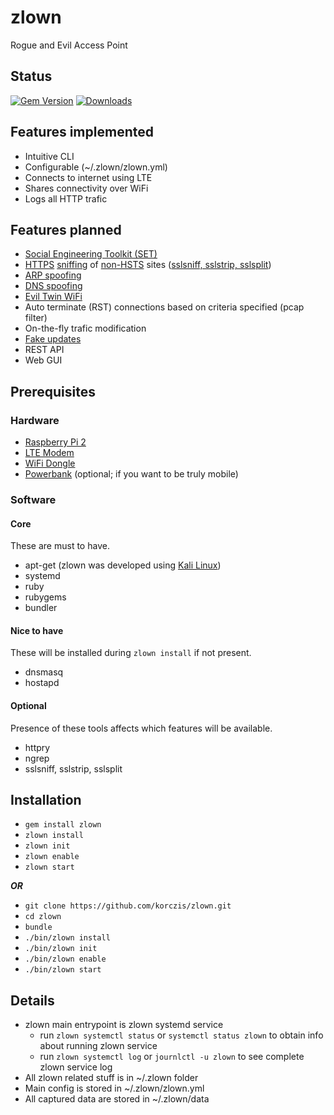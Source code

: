 # zlown

Rogue and Evil Access Point

## Status

[![Gem Version](https://badge.fury.io/rb/zlown.png)](http://badge.fury.io/rb/zlown)
[![Downloads](http://img.shields.io/gem/dt/zlown.svg)](http://rubygems.org/gems/zlown)

## Features implemented

- Intuitive CLI
- Configurable (~/.zlown/zlown.yml)
- Connects to internet using LTE
- Shares connectivity over WiFi
- Logs all HTTP trafic

## Features planned

- [Social Engineering Toolkit (SET)](https://www.trustedsec.com/social-engineer-toolkit/)
- [HTTPS](https://en.wikipedia.org/wiki/HTTPS) [sniffing](https://en.wikipedia.org/wiki/Packet_analyzer) of [non-HSTS](https://en.wikipedia.org/wiki/HTTP_Strict_Transport_Security) sites ([sslsniff, sslstrip, sslsplit](https://en.wikipedia.org/wiki/Moxie_Marlinspike))
- [ARP spoofing](https://en.wikipedia.org/wiki/ARP_spoofing)
- [DNS spoofing](https://en.wikipedia.org/wiki/DNS_spoofing)
- [Evil Twin WiFi](https://en.wikipedia.org/wiki/Evil_twin_(wireless_networks))
- Auto terminate (RST) connections based on criteria specified (pcap filter)
- On-the-fly trafic modification
- [Fake updates](https://github.com/websploit/websploit)
- REST API
- Web GUI

## Prerequisites

### Hardware

- [Raspberry Pi 2](http://www.amazon.de/Raspberry-Pi-quad-core-Cortex-A7-compatibility/dp/B00T2U7R7I/ref=sr_1_1?s=ce-de&ie=UTF8&qid=1455555744&sr=1-1&keywords=rpi2)
- [LTE Modem](http://www.ebay.de/itm/221999423422?_trksid=p2060353.m2749.l2649&ssPageName=STRK%3AMEBIDX%3AIT)
- [WiFi Dongle](http://www.amazon.de/Alfa-AWUS036NHV-802-11b-Langfris-Adapter/dp/B00LLBQP9M/ref=sr_1_fkmr0_1?ie=UTF8&qid=1455555587&sr=8-1-fkmr0&keywords=Alfa+AWUSO36NH+High+Gain+USB+Wireless+G+%2F+N+Long-Rang+WiFi+Network+Adapter)
- [Powerbank](http://www.amazon.co.uk/gp/product/B012V9H3WA?psc=1&redirect=true&ref_=oh_aui_detailpage_o00_s00) (optional; if you want to be truly mobile)

### Software

#### Core

These are must to have.

- apt-get (zlown was developed using [Kali Linux](https://www.kali.org/))
- systemd
- ruby
- rubygems
- bundler

#### Nice to have

These will be installed during `zlown install` if not present.

- dnsmasq
- hostapd

#### Optional

Presence of these tools affects which features will be available.

- httpry
- ngrep
- sslsniff, sslstrip, sslsplit

## Installation

- `gem install zlown`
- `zlown install`
- `zlown init`
- `zlown enable`
- `zlown start`

***OR***

- `git clone https://github.com/korczis/zlown.git`
- `cd zlown`
- `bundle`
- `./bin/zlown install`
- `./bin/zlown init`
- `./bin/zlown enable`
- `./bin/zlown start`

## Details

- zlown main entrypoint is zlown systemd service
  - run `zlown systemctl status` or `systemctl status zlown` to obtain info about running zlown service
  - run `zlown systemctl log` or `journlctl -u zlown` to see complete zlown service log
- All zlown related stuff is in ~/.zlown folder
- Main config is stored in ~/.zlown/zlown.yml
- All captured data are stored in ~/.zlown/data

